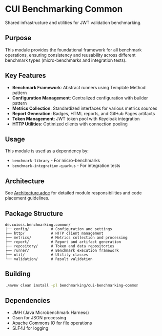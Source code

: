 # CUI Benchmarking Common

Shared infrastructure and utilities for JWT validation benchmarking.

## Purpose

This module provides the foundational framework for all benchmark operations, ensuring consistency and reusability across different benchmark types (micro-benchmarks and integration tests).

## Key Features

- **Benchmark Framework**: Abstract runners using Template Method pattern
- **Configuration Management**: Centralized configuration with builder pattern
- **Metrics Collection**: Standardized interfaces for various metrics sources
- **Report Generation**: Badges, HTML reports, and GitHub Pages artifacts
- **Token Management**: JWT token pool with Keycloak integration
- **HTTP Utilities**: Optimized clients with connection pooling

## Usage

This module is used as a dependency by:
- `benchmark-library` - For micro-benchmarks
- `benchmark-integration-quarkus` - For integration tests

## Architecture

See [Architecture.adoc](../Architecture.adoc) for detailed module responsibilities and code placement guidelines.

## Package Structure

```
de.cuioss.benchmarking.common/
├── config/          # Configuration and settings
├── http/            # HTTP client management
├── metrics/         # Metrics collection and processing
├── report/          # Report and artifact generation
├── repository/      # Token and data repositories
├── runner/          # Benchmark execution framework
├── util/            # Utility classes
└── validation/      # Result validation
```

## Building

```bash
./mvnw clean install -pl benchmarking/cui-benchmarking-common
```

## Dependencies

- JMH (Java Microbenchmark Harness)
- Gson for JSON processing
- Apache Commons IO for file operations
- SLF4J for logging